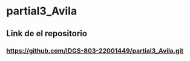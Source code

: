 # partial3_Avila


## Link de el repositorio
### https://github.com/IDGS-803-22001449/partial3_Avila.git
